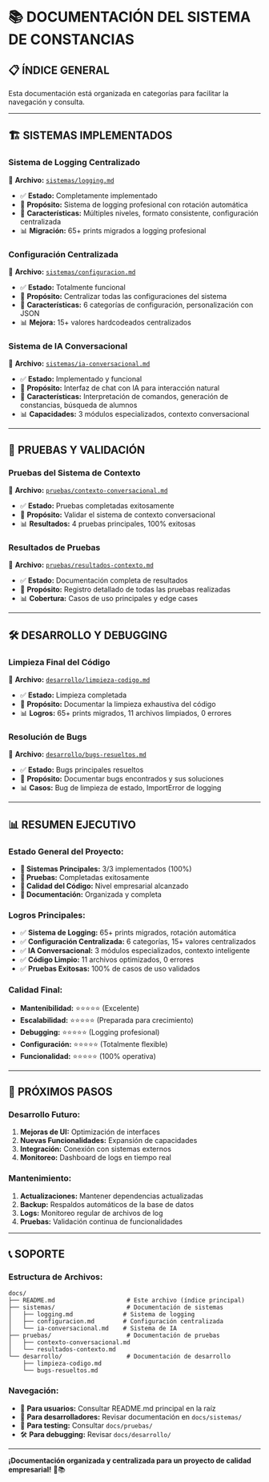 # 📚 DOCUMENTACIÓN DEL SISTEMA DE CONSTANCIAS

## 📋 ÍNDICE GENERAL

Esta documentación está organizada en categorías para facilitar la navegación y consulta.

---

## 🏗️ SISTEMAS IMPLEMENTADOS

### **Sistema de Logging Centralizado**
📄 **Archivo:** [`sistemas/logging.md`](sistemas/logging.md)
- ✅ **Estado:** Completamente implementado
- 🎯 **Propósito:** Sistema de logging profesional con rotación automática
- 🔧 **Características:** Múltiples niveles, formato consistente, configuración centralizada
- 📊 **Migración:** 65+ prints migrados a logging profesional

### **Configuración Centralizada**
📄 **Archivo:** [`sistemas/configuracion.md`](sistemas/configuracion.md)
- ✅ **Estado:** Totalmente funcional
- 🎯 **Propósito:** Centralizar todas las configuraciones del sistema
- 🔧 **Características:** 6 categorías de configuración, personalización con JSON
- 📊 **Mejora:** 15+ valores hardcodeados centralizados

### **Sistema de IA Conversacional**
📄 **Archivo:** [`sistemas/ia-conversacional.md`](sistemas/ia-conversacional.md)
- ✅ **Estado:** Implementado y funcional
- 🎯 **Propósito:** Interfaz de chat con IA para interacción natural
- 🔧 **Características:** Interpretación de comandos, generación de constancias, búsqueda de alumnos
- 📊 **Capacidades:** 3 módulos especializados, contexto conversacional

---

## 🧪 PRUEBAS Y VALIDACIÓN

### **Pruebas del Sistema de Contexto**
📄 **Archivo:** [`pruebas/contexto-conversacional.md`](pruebas/contexto-conversacional.md)
- ✅ **Estado:** Pruebas completadas exitosamente
- 🎯 **Propósito:** Validar el sistema de contexto conversacional
- 📊 **Resultados:** 4 pruebas principales, 100% exitosas

### **Resultados de Pruebas**
📄 **Archivo:** [`pruebas/resultados-contexto.md`](pruebas/resultados-contexto.md)
- ✅ **Estado:** Documentación completa de resultados
- 🎯 **Propósito:** Registro detallado de todas las pruebas realizadas
- 📊 **Cobertura:** Casos de uso principales y edge cases

---

## 🛠️ DESARROLLO Y DEBUGGING

### **Limpieza Final del Código**
📄 **Archivo:** [`desarrollo/limpieza-codigo.md`](desarrollo/limpieza-codigo.md)
- ✅ **Estado:** Limpieza completada
- 🎯 **Propósito:** Documentar la limpieza exhaustiva del código
- 📊 **Logros:** 65+ prints migrados, 11 archivos limpiados, 0 errores

### **Resolución de Bugs**
📄 **Archivo:** [`desarrollo/bugs-resueltos.md`](desarrollo/bugs-resueltos.md)
- ✅ **Estado:** Bugs principales resueltos
- 🎯 **Propósito:** Documentar bugs encontrados y sus soluciones
- 📊 **Casos:** Bug de limpieza de estado, ImportError de logging

---

## 📊 RESUMEN EJECUTIVO

### **Estado General del Proyecto:**
- **🚀 Sistemas Principales:** 3/3 implementados (100%)
- **🧪 Pruebas:** Completadas exitosamente
- **🧹 Calidad del Código:** Nivel empresarial alcanzado
- **📝 Documentación:** Organizada y completa

### **Logros Principales:**
- ✅ **Sistema de Logging:** 65+ prints migrados, rotación automática
- ✅ **Configuración Centralizada:** 6 categorías, 15+ valores centralizados
- ✅ **IA Conversacional:** 3 módulos especializados, contexto inteligente
- ✅ **Código Limpio:** 11 archivos optimizados, 0 errores
- ✅ **Pruebas Exitosas:** 100% de casos de uso validados

### **Calidad Final:**
- **Mantenibilidad:** ⭐⭐⭐⭐⭐ (Excelente)
- **Escalabilidad:** ⭐⭐⭐⭐⭐ (Preparada para crecimiento)
- **Debugging:** ⭐⭐⭐⭐⭐ (Logging profesional)
- **Configuración:** ⭐⭐⭐⭐⭐ (Totalmente flexible)
- **Funcionalidad:** ⭐⭐⭐⭐⭐ (100% operativa)

---

## 🚀 PRÓXIMOS PASOS

### **Desarrollo Futuro:**
1. **Mejoras de UI:** Optimización de interfaces
2. **Nuevas Funcionalidades:** Expansión de capacidades
3. **Integración:** Conexión con sistemas externos
4. **Monitoreo:** Dashboard de logs en tiempo real

### **Mantenimiento:**
1. **Actualizaciones:** Mantener dependencias actualizadas
2. **Backup:** Respaldos automáticos de la base de datos
3. **Logs:** Monitoreo regular de archivos de log
4. **Pruebas:** Validación continua de funcionalidades

---

## 📞 SOPORTE

### **Estructura de Archivos:**
```
docs/
├── README.md                    # Este archivo (índice principal)
├── sistemas/                    # Documentación de sistemas
│   ├── logging.md              # Sistema de logging
│   ├── configuracion.md        # Configuración centralizada
│   └── ia-conversacional.md    # Sistema de IA
├── pruebas/                     # Documentación de pruebas
│   ├── contexto-conversacional.md
│   └── resultados-contexto.md
└── desarrollo/                  # Documentación de desarrollo
    ├── limpieza-codigo.md
    └── bugs-resueltos.md
```

### **Navegación:**
- 📖 **Para usuarios:** Consultar README.md principal en la raíz
- 🔧 **Para desarrolladores:** Revisar documentación en `docs/sistemas/`
- 🧪 **Para testing:** Consultar `docs/pruebas/`
- 🛠️ **Para debugging:** Revisar `docs/desarrollo/`

---

**¡Documentación organizada y centralizada para un proyecto de calidad empresarial!** 🎯📚
